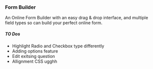 ### Form Builder

An Online Form Builder with an easy drag & drop interface, and multiple field types so can build your perfect online form.

##### TO Dos
* Highlight Radio and Checkbox type differently
* Adding options feature
* Edit exitsing question
* Allignment CSS ugghh